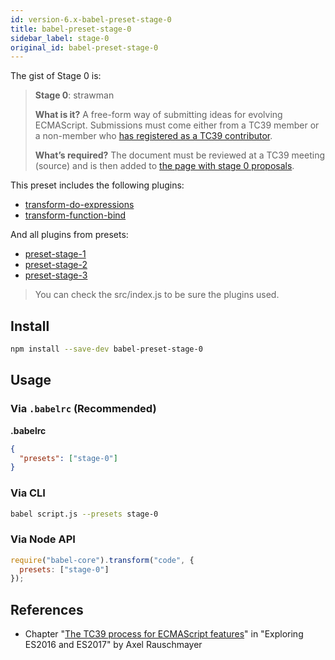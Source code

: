 ```yaml
---
id: version-6.x-babel-preset-stage-0
title: babel-preset-stage-0
sidebar_label: stage-0
original_id: babel-preset-stage-0
---
```


The gist of Stage 0 is:

> **Stage 0**: strawman
>
> **What is it?** A free-form way of submitting ideas for evolving ECMAScript. Submissions must come either from a TC39 member or a non-member who [has registered as a TC39 contributor](http://www.ecma-international.org/memento/contribute_TC39_Royalty_Free_Task_Group.php).
>
> **What’s required?** The document must be reviewed at a TC39 meeting (source) and is then added to [the page with stage 0 proposals](https://github.com/tc39/proposals/blob/master/stage-0-proposals.md).

This preset includes the following plugins:

- [transform-do-expressions](https://babeljs.io/docs/en/babel-plugin-transform-do-expressions)
- [transform-function-bind](https://babeljs.io/docs/en/babel-plugin-transform-function-bind)

And all plugins from presets:

- [preset-stage-1](https://babeljs.io/docs/en/babel-preset-stage-1)
- [preset-stage-2](https://babeljs.io/docs/en/babel-preset-stage-2)
- [preset-stage-3](https://babeljs.io/docs/en/babel-preset-stage-3)

> You can check the src/index.js to be sure the plugins used.

## Install

```sh
npm install --save-dev babel-preset-stage-0
```

## Usage

### Via `.babelrc` (Recommended)

**.babelrc**

```json
{
  "presets": ["stage-0"]
}
```

### Via CLI

```sh
babel script.js --presets stage-0
```

### Via Node API

```javascript
require("babel-core").transform("code", {
  presets: ["stage-0"]
});
```

## References

- Chapter "[The TC39 process for ECMAScript features](http://exploringjs.com/es2016-es2017/ch_tc39-process.html)" in "Exploring ES2016 and ES2017" by Axel Rauschmayer

